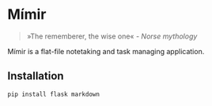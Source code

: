 # Mímir

> »The rememberer, the wise one«
*- Norse mythology*

Mímir is a flat-file notetaking and task managing application.

## Installation

	pip install flask markdown
